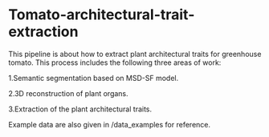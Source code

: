 # Tomato-architectural-trait-extraction
This pipeline is about how to extract plant architectural traits for greenhouse tomato.
This process includes the following three areas of work:

1.Semantic segmentation based on MSD-SF model.

2.3D reconstruction of plant organs.

3.Extraction of the plant architectural traits.

Example data are also given in /data_examples for reference.
